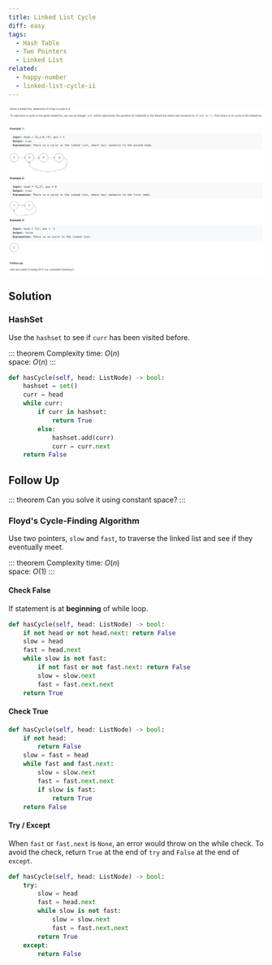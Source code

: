 ```yaml
---
title: Linked List Cycle
diff: easy
tags:
  - Hash Table
  - Two Pointers
  - Linked List
related:
  - happy-number
  - linked-list-cycle-ii
---
```


<img class="medium-zoom" src="/algo/linked-list-cycle.png" alt="https://leetcode.com/problems/linked-list-cycle">

## Solution

### HashSet

Use the `hashset` to see if `curr` has been visited before.

::: theorem Complexity
time: $O(n)$  
space: $O(n)$
:::

```py
def hasCycle(self, head: ListNode) -> bool:
    hashset = set()
    curr = head
    while curr:
        if curr in hashset:
            return True
        else:
            hashset.add(curr)
            curr = curr.next
    return False
```

## Follow Up

::: theorem
Can you solve it using constant space?
:::

### Floyd's Cycle-Finding Algorithm

Use two pointers, `slow` and `fast`, to traverse the linked list and see if they eventually meet.

::: theorem Complexity
time: $O(n)$  
space: $O(1)$
:::

#### Check False

If statement is at **beginning** of while loop.

```py
def hasCycle(self, head: ListNode) -> bool:
    if not head or not head.next: return False
    slow = head
    fast = head.next
    while slow is not fast:
        if not fast or not fast.next: return False
        slow = slow.next
        fast = fast.next.next
    return True
```

#### Check True

```py
def hasCycle(self, head: ListNode) -> bool:
    if not head:
        return False
    slow = fast = head
    while fast and fast.next:
        slow = slow.next
        fast = fast.next.next
        if slow is fast:
            return True
    return False
```

#### Try / Except

When `fast` or `fast.next` is `None`, an error would throw on the while check. To avoid the check, return `True` at the end of `try` and `False` at the end of `except`.

```py
def hasCycle(self, head: ListNode) -> bool:
    try:
        slow = head
        fast = head.next
        while slow is not fast:
            slow = slow.next
            fast = fast.next.next
        return True
    except:
        return False
```

